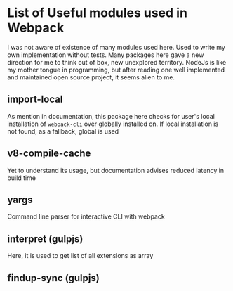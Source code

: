 # List of Useful modules used in Webpack

I was not aware of existence of many modules used here. Used to write my own implementation without tests. Many packages here gave a new direction for me to think out of box, new unexplored territory. NodeJs is like my mother tongue in programming, but after reading one well implemented and maintained open source project, it seems alien to me.

## import-local
As mention in documentation, this package here checks for user's local installation of `webpack-cli` over globally installed on. If local installation is not found, as a fallback, global is used

## v8-compile-cache
Yet to understand its usage, but documentation advises reduced latency in build time

## yargs
Command line parser for interactive CLI with webpack

## interpret (gulpjs)
Here, it is used to get list of all extensions as array

## findup-sync (gulpjs)

